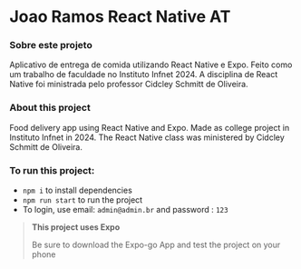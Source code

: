 # Joao Ramos React Native AT

### Sobre este projeto
Aplicativo de entrega de comida utilizando React Native e Expo. Feito como um trabalho de faculdade no Instituto Infnet 2024.
A disciplina de React Native foi ministrada pelo professor Cidcley Schmitt de Oliveira.

### About this project
Food delivery app using React Native and Expo. Made as college project in Instituto Infnet in 2024.
The React Native class was ministered by Cidcley Schmitt de Oliveira.

### To run this project:
- `npm i` to install dependencies
- `npm run start` to run the project
- To login, use email: `admin@admin.br` and password : `123`

> **This project uses Expo**
>
> Be sure to download the Expo-go App and test the project on your phone